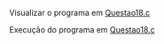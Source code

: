 Visualizar o programa em [Questao18.c](https://github.com/SidneyJunior01234/DCA1202-Programacao-Avancada/blob/main/Ponteiros-C/Quest%C3%A3o-18/Questao_18.c)

Execução do programa em [Questao18.c](https://replit.com/@SidneyAlves1/Questao-18#main.c)
